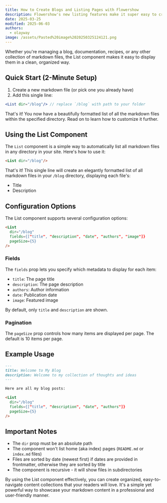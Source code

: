 ```yaml
---
title: How to Create Blogs and Listing Pages with Flowershow
description: Flowershow's new listing features make it super easy to create blog index pages and other kind of listing pages for tutorials, recipes, and more.
date: 2025-03-25
modified: 2025-06-03
authors:
  - olayway
image: /assets/Pasted%20image%2020250325124121.png
---
```


Whether you're managing a blog, documentation, recipes, or any other collection of markdown files, the List component makes it easy to display them in a clean, organized way.

## Quick Start (2-Minute Setup)

1. Create a new markdown file (or pick one you already have)
2. Add this single line:
```jsx
<List dir="/blog"/> // replace `/blog` with path to your folder 
```

That's it! You now have a beautifully formatted list of all the markdown files within the specified directory. Read on to learn how to customize it further.

## Using the List Component

The `List` component is a simple way to automatically list all markdown files in any directory in your site. Here's how to use it:

```markdown
<List dir="/blog"/>
```

That's it! This single line will create an elegantly formatted list of all markdown files in your `/blog` directory, displaying each file's:
- Title
- Description

## Configuration Options

The List component supports several configuration options:

```markdown
<List 
  dir="/blog"
  fields={["title", "description", "date", "authors", "image"]}
  pageSize={5}
/>
```

### Fields

The `fields` prop lets you specify which metadata to display for each item:
- `title`: The page title
- `description`: The page description
- `authors`: Author information
- `date`: Publication date
- `image`: Featured image

By default, only `title` and `description` are shown.

### Pagination

The `pageSize` prop controls how many items are displayed per page. The default is 10 items per page.

## Example Usage

```markdown
---
title: Welcome to My Blog
description: Welcome to my collection of thoughts and ideas
---

Here are all my blog posts:

<List 
  dir="/blog"
  fields={["title", "description", "date", "authors"]}
  pageSize={5}
/>
```

## Important Notes

- The `dir` prop must be an absolute path
- The component won't list home (aka index) pages (`README.md` or `index.md` files)
- Files are sorted by date (newest first) if dates are provided in frontmatter, otherwise they are sorted by title
- The component is recursive - it will show files in subdirectories

By using the List component effectively, you can create organized, easy-to-navigate content collections that your readers will love. It's a simple yet powerful way to showcase your markdown content in a professional and user-friendly manner.
